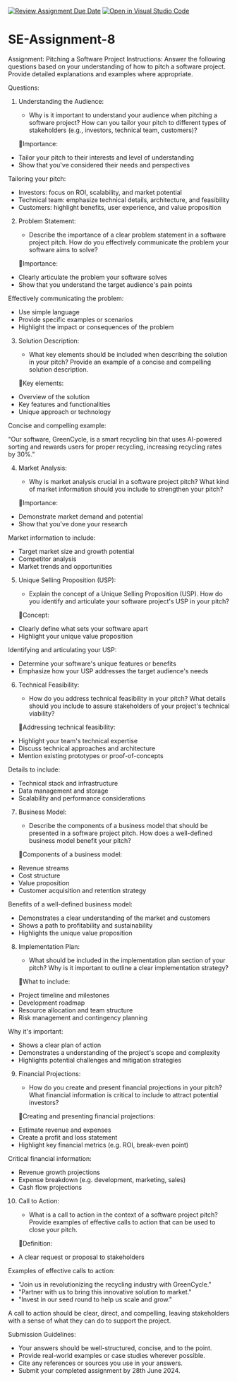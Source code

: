 [![Review Assignment Due Date](https://classroom.github.com/assets/deadline-readme-button-22041afd0340ce965d47ae6ef1cefeee28c7c493a6346c4f15d667ab976d596c.svg)](https://classroom.github.com/a/4bgukiqw)
[![Open in Visual Studio Code](https://classroom.github.com/assets/open-in-vscode-2e0aaae1b6195c2367325f4f02e2d04e9abb55f0b24a779b69b11b9e10269abc.svg)](https://classroom.github.com/online_ide?assignment_repo_id=15317498&assignment_repo_type=AssignmentRepo)
# SE-Assignment-8
 Assignment: Pitching a Software Project
 Instructions:
Answer the following questions based on your understanding of how to pitch a software project. Provide detailed explanations and examples where appropriate.

 Questions:

1. Understanding the Audience:
   - Why is it important to understand your audience when pitching a software project? How can you tailor your pitch to different types of stakeholders (e.g., investors, technical team, customers)?

   📍Importance:

- Tailor your pitch to their interests and level of understanding
- Show that you've considered their needs and perspectives

Tailoring your pitch:

- Investors: focus on ROI, scalability, and market potential
- Technical team: emphasize technical details, architecture, and feasibility
- Customers: highlight benefits, user experience, and value proposition

2. Problem Statement:
   - Describe the importance of a clear problem statement in a software project pitch. How do you effectively communicate the problem your software aims to solve?

   📍Importance:

- Clearly articulate the problem your software solves
- Show that you understand the target audience's pain points

Effectively communicating the problem:

- Use simple language
- Provide specific examples or scenarios
- Highlight the impact or consequences of the problem

3. Solution Description:
   - What key elements should be included when describing the solution in your pitch? Provide an example of a concise and compelling solution description.

   📍Key elements:

- Overview of the solution
- Key features and functionalities
- Unique approach or technology

Concise and compelling example:

"Our software, GreenCycle, is a smart recycling bin that uses AI-powered sorting and rewards users for proper recycling, increasing recycling rates by 30%."

4. Market Analysis:
   - Why is market analysis crucial in a software project pitch? What kind of market information should you include to strengthen your pitch?

   📍Importance:

- Demonstrate market demand and potential
- Show that you've done your research

Market information to include:

- Target market size and growth potential
- Competitor analysis
- Market trends and opportunities

5. Unique Selling Proposition (USP):
   - Explain the concept of a Unique Selling Proposition (USP). How do you identify and articulate your software project's USP in your pitch?

   📍Concept:

- Clearly define what sets your software apart
- Highlight your unique value proposition

Identifying and articulating your USP:

- Determine your software's unique features or benefits
- Emphasize how your USP addresses the target audience's needs

6. Technical Feasibility:
   - How do you address technical feasibility in your pitch? What details should you include to assure stakeholders of your project's technical viability?

   📍Addressing technical feasibility:

- Highlight your team's technical expertise
- Discuss technical approaches and architecture
- Mention existing prototypes or proof-of-concepts

Details to include:

- Technical stack and infrastructure
- Data management and storage
- Scalability and performance considerations

7. Business Model:
   - Describe the components of a business model that should be presented in a software project pitch. How does a well-defined business model benefit your pitch?

   📍Components of a business model:

- Revenue streams
- Cost structure
- Value proposition
- Customer acquisition and retention strategy

Benefits of a well-defined business model:

- Demonstrates a clear understanding of the market and customers
- Shows a path to profitability and sustainability
- Highlights the unique value proposition

8. Implementation Plan:
   - What should be included in the implementation plan section of your pitch? Why is it important to outline a clear implementation strategy?

   📍What to include:

- Project timeline and milestones
- Development roadmap
- Resource allocation and team structure
- Risk management and contingency planning

Why it's important:

- Shows a clear plan of action
- Demonstrates a understanding of the project's scope and complexity
- Highlights potential challenges and mitigation strategies

9. Financial Projections:
   - How do you create and present financial projections in your pitch? What financial information is critical to include to attract potential investors?

   📍Creating and presenting financial projections:

- Estimate revenue and expenses
- Create a profit and loss statement
- Highlight key financial metrics (e.g. ROI, break-even point)

Critical financial information:

- Revenue growth projections
- Expense breakdown (e.g. development, marketing, sales)
- Cash flow projections

10. Call to Action:
    - What is a call to action in the context of a software project pitch? Provide examples of effective calls to action that can be used to close your pitch.

    📍Definition:

- A clear request or proposal to stakeholders

Examples of effective calls to action:

- "Join us in revolutionizing the recycling industry with GreenCycle."
- "Partner with us to bring this innovative solution to market."
- "Invest in our seed round to help us scale and grow."

A call to action should be clear, direct, and compelling, leaving stakeholders with a sense of what they can do to support the project.

 Submission Guidelines:
- Your answers should be well-structured, concise, and to the point.
- Provide real-world examples or case studies wherever possible.
- Cite any references or sources you use in your answers.
- Submit your completed assignment by 28th June 2024.


